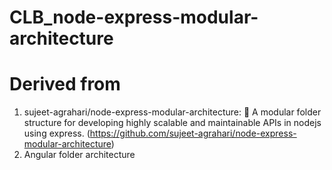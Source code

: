 ﻿# CLB_node-express-modular-architecture

# Derived from
  1. sujeet-agrahari/node-express-modular-architecture: 🚀 A modular folder structure for developing highly scalable and maintainable APIs in nodejs using express. (https://github.com/sujeet-agrahari/node-express-modular-architecture) 
  2. Angular folder architecture
 
